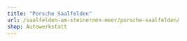 ```yaml
---
title: "Porsche Saalfelden"
url: /saalfelden-am-steinernen-meer/porsche-saalfelden/
shop: Autowerkstatt
---
```

